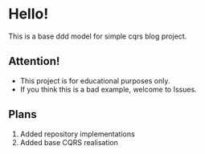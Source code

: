 Hello!
==================
This is a base ddd model for simple cqrs blog project. 

Attention!
-----
* This project is for educational purposes only.
* If you think this is a bad example, welcome to Issues.

Plans
-----
1) Added repository implementations
2) Added base CQRS realisation

